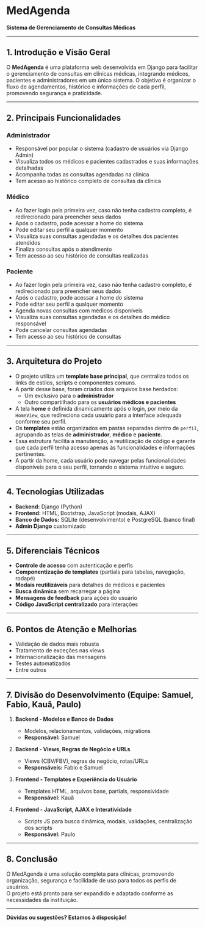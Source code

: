 # MedAgenda  
**Sistema de Gerenciamento de Consultas Médicas**

---

## 1. Introdução e Visão Geral

O **MedAgenda** é uma plataforma web desenvolvida em Django para facilitar o gerenciamento de consultas em clínicas médicas, integrando médicos, pacientes e administradores em um único sistema. O objetivo é organizar o fluxo de agendamentos, histórico e informações de cada perfil, promovendo segurança e praticidade.

---

## 2. Principais Funcionalidades

### **Administrador**
- Responsável por popular o sistema (cadastro de usuários via Django Admin)
- Visualiza todos os médicos e pacientes cadastrados e suas informações detalhadas
- Acompanha todas as consultas agendadas na clínica
- Tem acesso ao histórico completo de consultas da clínica

### **Médico**
- Ao fazer login pela primeira vez, caso não tenha cadastro completo, é redirecionado para preencher seus dados
- Após o cadastro, pode acessar a home do sistema
- Pode editar seu perfil a qualquer momento
- Visualiza suas consultas agendadas e os detalhes dos pacientes atendidos
- Finaliza consultas após o atendimento
- Tem acesso ao seu histórico de consultas realizadas

### **Paciente**
- Ao fazer login pela primeira vez, caso não tenha cadastro completo, é redirecionado para preencher seus dados
- Após o cadastro, pode acessar a home do sistema
- Pode editar seu perfil a qualquer momento
- Agenda novas consultas com médicos disponíveis
- Visualiza suas consultas agendadas e os detalhes do médico responsável
- Pode cancelar consultas agendadas
- Tem acesso ao seu histórico de consultas

---

## 3. Arquitetura do Projeto

- O projeto utiliza um **template base principal**, que centraliza todos os links de estilos, scripts e componentes comuns.
- A partir desse base, foram criados dois arquivos base herdados:  
  - Um exclusivo para o **administrador**
  - Outro compartilhado para os **usuários médicos e pacientes**
- A tela **home** é definida dinamicamente após o login, por meio da `HomeView`, que redireciona cada usuário para a interface adequada conforme seu perfil.
- Os **templates** estão organizados em pastas separadas dentro de `perfil`, agrupando as telas de **administrador**, **médico** e **paciente**.
- Essa estrutura facilita a manutenção, a reutilização de código e garante que cada perfil tenha acesso apenas às funcionalidades e informações pertinentes.
- A partir da home, cada usuário pode navegar pelas funcionalidades disponíveis para o seu perfil, tornando o sistema intuitivo e seguro.

---

## 4. Tecnologias Utilizadas

- **Backend:** Django (Python)
- **Frontend:** HTML, Bootstrap, JavaScript (modais, AJAX)
- **Banco de Dados:** SQLite (desenvolvimento) e PostgreSQL (banco final)
- **Admin Django** customizado

---

## 5. Diferenciais Técnicos

- **Controle de acesso** com autenticação e perfis
- **Componentização de templates** (partials para tabelas, navegação, rodapé)
- **Modais reutilizáveis** para detalhes de médicos e pacientes
- **Busca dinâmica** sem recarregar a página
- **Mensagens de feedback** para ações do usuário
- **Código JavaScript centralizado** para interações

---

## 6. Pontos de Atenção e Melhorias

- Validação de dados mais robusta
- Tratamento de exceções nas views
- Internacionalização das mensagens
- Testes automatizados
- Entre outros

---

## 7. Divisão do Desenvolvimento (Equipe: Samuel, Fabio, Kauã, Paulo)

1. **Backend - Modelos e Banco de Dados**
   - Modelos, relacionamentos, validações, migrations  
   - **Responsável:** Samuel

2. **Backend - Views, Regras de Negócio e URLs**
   - Views (CBV/FBV), regras de negócio, rotas/URLs  
   - **Responsáveis:** Fabio e Samuel

3. **Frontend - Templates e Experiência do Usuário**
   - Templates HTML, arquivos base, partials, responsividade  
   - **Responsável:** Kauã

4. **Frontend - JavaScript, AJAX e Interatividade**
   - Scripts JS para busca dinâmica, modais, validações, centralização dos scripts  
   - **Responsável:** Paulo

---

## 8. Conclusão

O MedAgenda é uma solução completa para clínicas, promovendo organização, segurança e facilidade de uso para todos os perfis de usuários.  
O projeto está pronto para ser expandido e adaptado conforme as necessidades da instituição.

---

**Dúvidas ou sugestões? Estamos à disposição!**